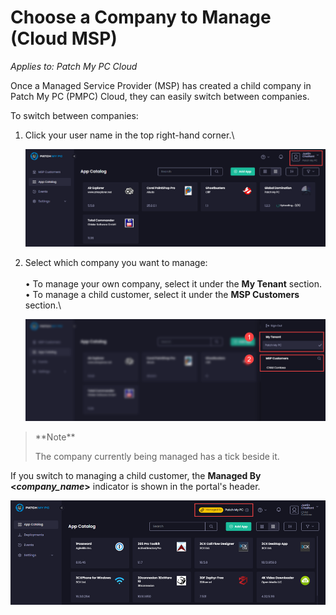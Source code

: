 # Choose a Company to Manage (Cloud MSP)

_Applies to: Patch My PC Cloud_

Once a Managed Service Provider (MSP) has created a child company in Patch My PC (PMPC) Cloud, they can easily switch between companies.

To switch between companies:

1.  Click your user name in the top right-hand corner.\


    ![](/_images/image-(2091).png "")


2.  Select which company you want to manage:\
    \
    •  To manage your own company, select it under the **My Tenant** section.\
    •  To manage a child customer, select it under the **MSP Customers** section.\


    ![Selecting the company you want to manage](/_images/image-(2092).png "Selecting the company you want to manage")

<blockquote class="wp-block-quote">
<p>**Note**</p>
<p>The company currently being managed has a tick beside it.</p>
</blockquote>

If you switch to managing a child customer, the **Managed By <**_**company\_name**_**>** indicator is shown in the portal's header.

![](/_images/image-(2093).png "")